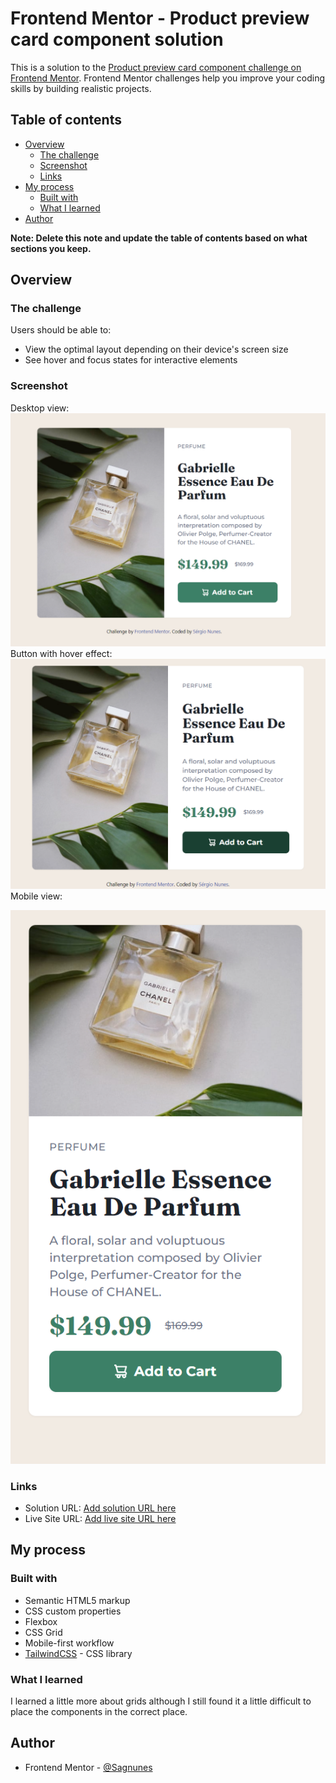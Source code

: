 # Frontend Mentor - Product preview card component solution

This is a solution to
the [Product preview card component challenge on Frontend Mentor](https://www.frontendmentor.io/challenges/product-preview-card-component-GO7UmttRfa).
Frontend Mentor challenges help you improve your coding skills by building realistic projects.

## Table of contents

- [Overview](#overview)
    - [The challenge](#the-challenge)
    - [Screenshot](#screenshot)
    - [Links](#links)
- [My process](#my-process)
    - [Built with](#built-with)
    - [What I learned](#what-i-learned)
- [Author](#author)

**Note: Delete this note and update the table of contents based on what sections you keep.**

## Overview

### The challenge

Users should be able to:

- View the optimal layout depending on their device's screen size
- See hover and focus states for interactive elements

### Screenshot
Desktop view:
![desktop.png](design%2Fscreenshots%2Fdesktop.png)
Button with hover effect:
![hover.png](design%2Fscreenshots%2Fhover.png)
Mobile view:

![mobile.png](design%2Fscreenshots%2Fmobile.png)

### Links

- Solution URL: [Add solution URL here](https://github.com/Sagnunes/frontend-productPreviewCard.git)
- Live Site URL: [Add live site URL here](https://sagnunes.github.io/frontend-productPreviewCard/src/index.html)

## My process

### Built with

- Semantic HTML5 markup
- CSS custom properties
- Flexbox
- CSS Grid
- Mobile-first workflow
- [TailwindCSS](https://tailwindcss.com/) - CSS library

### What I learned

I learned a little more about grids although I still found it a little difficult to place the components in the correct
place.

## Author

- Frontend Mentor - [@Sagnunes](https://www.frontendmentor.io/profile/Sagnunes)
